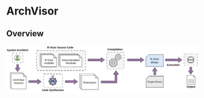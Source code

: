 # ArchVisor

## Overview
![Compilation flow in R-Visor, incorporating sources from Arch-Visor to enable extensibility](./images/rvisor_archvisor.drawio.png)